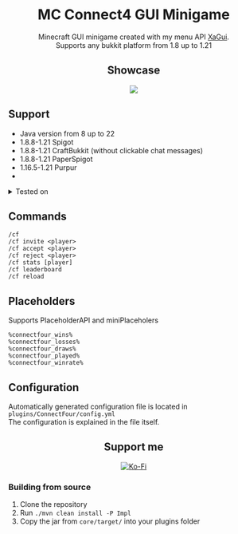 <div align=center>

# MC Connect4 GUI Minigame

Minecraft GUI minigame created with my menu API [XaGui](https://xagui.xap3y.eu/docs/). \
Supports any bukkit platform from 1.8 up to 1.21

## Showcase

<img src="https://xap3y.eu/static/con4.png">

</div>

## Support
- Java version from 8 up to 22
- 1.8.8-1.21 Spigot
- 1.8.8-1.21 CraftBukkit (without clickable chat messages)
- 1.8.8-1.21 PaperSpigot
- 1.16.5-1.21 Purpur
- 
<details>
<summary>Tested on</summary>

- 1.8.8 Spigot, CraftBukkit, PaperSpigot
- 1.21 Spigot, CraftBukkit, PaperSpigot
- 1.20.6, 1.19.4, 1.16.5, 1.12.2, 1.13.2, 1.11.2, 1.10.2 PaperSpigot
- 1.21, 1.20.6, 1.16.5 Purpur

</details>



## Commands

`/cf` \
`/cf invite <player>` \
`/cf accept <player>` \
`/cf reject <player>` \
`/cf stats [player]` \
`/cf leaderboard` \
`/cf reload`

## Placeholders
Supports PlaceholderAPI and miniPlaceholers

`%connectfour_wins%` \
`%connectfour_losses%` \
`%connectfour_draws%` \
`%connectfour_played%` \
`%connectfour_winrate%` 

## Configuration

Automatically generated configuration file is located in `plugins/ConnectFour/config.yml` \
The configuration is explained in the file itself.

<div align=center>

## Support me

[![Ko-Fi]](https://ko-fi.com/encryptsl)

</div>

### Building from source
1. Clone the repository
2. Run `./mvn clean install -P Impl`
3. Copy the jar from `core/target/` into your plugins folder

[Ko-Fi]: https://storage.ko-fi.com/cdn/brandasset/kofi_s_tag_white.png